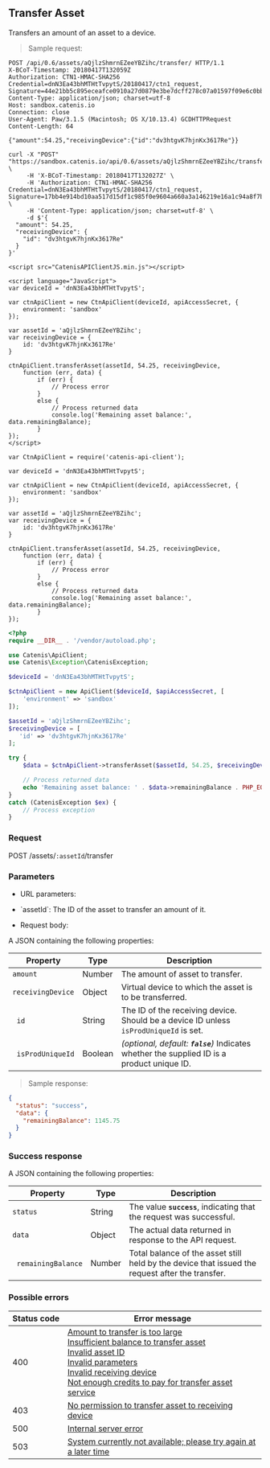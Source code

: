 ## Transfer Asset

Transfers an amount of an asset to a device.

> Sample request:

```http--raw
POST /api/0.6/assets/aQjlzShmrnEZeeYBZihc/transfer/ HTTP/1.1
X-BCoT-Timestamp: 20180417T132059Z
Authorization: CTN1-HMAC-SHA256 Credential=dnN3Ea43bhMTHtTvpytS/20180417/ctn1_request, Signature=44e21bb5c895eceafce0910a27d0879e3be7dcff278c07a01597f09e6c0bb317
Content-Type: application/json; charset=utf-8
Host: sandbox.catenis.io
Connection: close
User-Agent: Paw/3.1.5 (Macintosh; OS X/10.13.4) GCDHTTPRequest
Content-Length: 64

{"amount":54.25,"receivingDevice":{"id":"dv3htgvK7hjnKx3617Re"}}
```

```shell
curl -X "POST" "https://sandbox.catenis.io/api/0.6/assets/aQjlzShmrnEZeeYBZihc/transfer/" \
     -H 'X-BCoT-Timestamp: 20180417T132027Z' \
     -H 'Authorization: CTN1-HMAC-SHA256 Credential=dnN3Ea43bhMTHtTvpytS/20180417/ctn1_request, Signature=17bb4e914bd10aa517d15df1c985f0e9604a660a3a146219e16a1c94a8f7bf93' \
     -H 'Content-Type: application/json; charset=utf-8' \
     -d $'{
  "amount": 54.25,
  "receivingDevice": {
    "id": "dv3htgvK7hjnKx3617Re"
  }
}'
```

```html--javascript
<script src="CatenisAPIClientJS.min.js"></script>

<script language="JavaScript">
var deviceId = 'dnN3Ea43bhMTHtTvpytS';

var ctnApiClient = new CtnApiClient(deviceId, apiAccessSecret, {
    environment: 'sandbox'
});

var assetId = 'aQjlzShmrnEZeeYBZihc';
var receivingDevice = {
    id: 'dv3htgvK7hjnKx3617Re'
}

ctnApiClient.transferAsset(assetId, 54.25, receivingDevice,
    function (err, data) {
        if (err) {
            // Process error
        }
        else {
            // Process returned data
            console.log('Remaining asset balance:', data.remainingBalance);
        }
});
</script>
```

```javascript--node
var CtnApiClient = require('catenis-api-client');

var deviceId = 'dnN3Ea43bhMTHtTvpytS';

var ctnApiClient = new CtnApiClient(deviceId, apiAccessSecret, {
    environment: 'sandbox'
});

var assetId = 'aQjlzShmrnEZeeYBZihc';
var receivingDevice = {
    id: 'dv3htgvK7hjnKx3617Re'
}

ctnApiClient.transferAsset(assetId, 54.25, receivingDevice,
    function (err, data) {
        if (err) {
            // Process error
        }
        else {
            // Process returned data
            console.log('Remaining asset balance:', data.remainingBalance);
        }
});
```

```php
<?php
require __DIR__ . '/vendor/autoload.php';

use Catenis\ApiClient;
use Catenis\Exception\CatenisException;

$deviceId = 'dnN3Ea43bhMTHtTvpytS';

$ctnApiClient = new ApiClient($deviceId, $apiAccessSecret, [
    'environment' => 'sandbox'
]);

$assetId = 'aQjlzShmrnEZeeYBZihc';
$receivingDevice = [
   'id' => 'dv3htgvK7hjnKx3617Re'
];

try {
    $data = $ctnApiClient->transferAsset($assetId, 54.25, $receivingDevice);

    // Process returned data
    echo 'Remaining asset balance: ' . $data->remainingBalance . PHP_EOL;
}
catch (CatenisException $ex) {
    // Process exception
}
```

### Request

POST /assets/`:assetId`/transfer

### Parameters

<!-- Note: we are not using the native markdown list feature for the second level items because the generated
        HTML has no space to the following first level item -->
- URL parameters:
<ul class="parameterList">
  <li>`assetId`: The ID of the asset to transfer an amount of it.</li>
</ul>

* Request body:

A JSON containing the following properties:

| Property | Type | Description |
| -------- | ---- | ----------- |
| `amount` | Number | The amount of asset to transfer. |
| `receivingDevice` | Object | Virtual device to which the asset is to be transferred. |
| &nbsp;&nbsp;`id` | String | The ID of the receiving device. Should be a device ID unless `isProdUniqueId` is set. |
| &nbsp;&nbsp;`isProdUniqueId` | Boolean | *(optional, default: __`false`__)* Indicates whether the supplied ID is a product unique ID. |

> Sample response:

```json
{
  "status": "success",
  "data": {
    "remainingBalance": 1145.75
  }
}
```

### Success response

A JSON containing the following properties:

| Property | Type | Description |
| -------- | ---- | ----------- |
| `status` | String | The value **`success`**, indicating that the request was successful. |
| `data` | Object | The actual data returned in response to the API request. |
| &nbsp;&nbsp;`remainingBalance` | Number | Total balance of the asset still held by the device that issued the request after the transfer. |

### Possible errors

| Status&nbsp;code | Error&nbsp;message |
| ----------- | ------------- |
| 400 | <a href="#error_msg_5">Amount to transfer is too large<br><a href="#error_msg_95">Insufficient balance to transfer asset<br><a href="#error_msg_105">Invalid asset ID<br><a href="#error_msg_130">Invalid parameters<br><a href="#error_msg_135">Invalid receiving device<br><a href="#error_msg_172">Not enough credits to pay for transfer asset service |
| 403 | <a href="#error_msg_205">No permission to transfer asset to receiving device |
| 500 | <a href="#error_msg_100">Internal server error |
| 503 | <a href="#error_msg_220">System currently not available; please try again at a later time |
